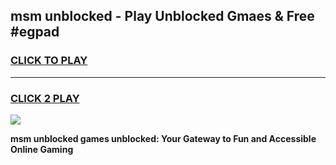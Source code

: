 
## msm unblocked - Play Unblocked Gmaes & Free #egpad
<h3>
<a href="https://news.freeplayer.one?title=msm_unblocked&ref=24F">CLICK TO PLAY</a></h3>
<hr>

<h3>
<a href="https://news.freeplayer.one?title=msm_unblocked&ref=24F">CLICK 2 PLAY</a>
  
</h3>

<a href="https://news.freeplayer.one?title=msm_unblocked&ref=24F/"><img src="https://clearcache.store/games.png"></a>


**msm unblocked games unblocked: Your Gateway to Fun and Accessible Online Gaming**
